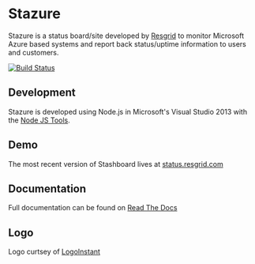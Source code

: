 ﻿# Stazure

Stazure is a status board/site developed by [Resgrid](http://resgrid.com) to monitor Microsoft Azure based systems and report back status/uptime information to users and customers. 

[![Build Status](https://travis-ci.org/Resgrid/Stazure.svg?branch=master)](https://travis-ci.org/resgrid/stazure)

## Development

Stazure is developed using Node.js in Microsoft's Visual Studio 2013 with the [Node JS Tools](https://nodejstools.codeplex.com/).

## Demo

The most recent version of Stashboard lives at [status.resgrid.com](http://status.resgrid.com)

## Documentation

Full documentation can be found on [Read The Docs](https://readthedocs.org/projects/stazure/en/latest)

## Logo

Logo curtsey of [LogoInstant](http://www.logoinstant.com/)